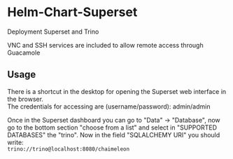 # Helm-Chart-Superset

Deployment Superset and Trino

VNC and SSH services are included to allow remote access through Guacamole

## Usage

There is a shortcut in the desktop for opening the Superset web interface in the browser.  
The credentials for accessing are (username/password): admin/admin

Once in the Superset dashboard you can go to "Data" -> "Database", 
now go to the bottom section "choose from a list" and select in "SUPPORTED DATABASES" the "trino".
Now in the field "SQLALCHEMY URI" you should write:  
`trino://trino@localhost:8080/chaimeleon`
